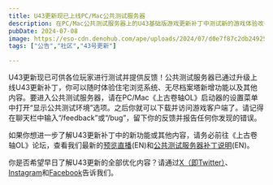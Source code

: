 ```yaml
---
title: U43更新现已上线PC/Mac公共测试服务器
description: 在PC/Mac公共测试服务器上的U43基础版游戏更新补丁中测试新的游戏体验改善功能，包括可在整个泰姆瑞尔随意参观玩家住宅的全新系统！
pubDate: 2024-07-08
image: https://eso-cdn.denohub.com/ape/uploads/2024/07/d0e7f87c2db24925ffee9612c3be11d3.jpg
tags: ["公告","社区","43号更新"]

---
```


U43更新现已可供各位玩家进行测试并提供反馈！公共测试服务器已通过升级上线U43更新补丁，你可以随时体验住宅浏览系统、无尽档案塔新增功能以及其他内容。要进入公共测试服务器，请在PC/Mac《上古卷轴OL》启动器的设置菜单中打开“显示公共测试环境”选项。之后你就可以下载并访问游戏客户端了。请记得在聊天栏中输入“/feedback”或“/bug”，留下你的反馈并报告任何你发现的错误。

如果你想进一步了解U43更新补丁中的新功能或其他内容，请务必前往《上古卷轴OL》论坛，查看我们最新的[预览直播](https://www.twitch.tv/videos/2188253758)(EN)和[公共测试服务器补丁说明](https://forums.elderscrollsonline.com/en/discussion/662078/)(EN)。

你是否希望早日了解U43更新的全部优化内容？请通过[X（即Twitter）](https://twitter.com/TESOnline)、[Instagram](https://www.instagram.com/elderscrollsonline/)和[Facebook](https://www.facebook.com/elderscrollsonline)告诉我们。 
